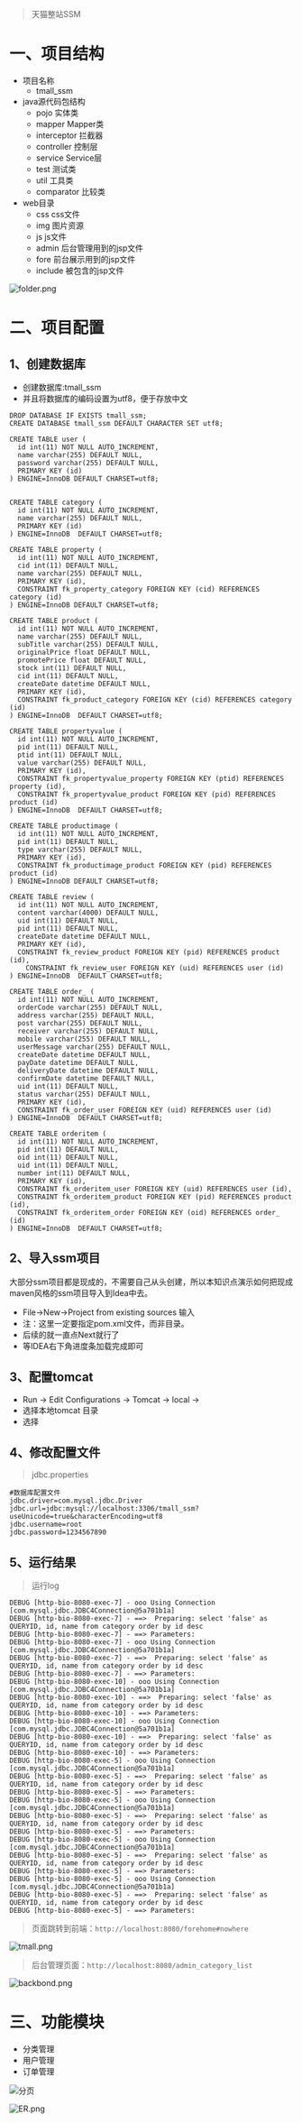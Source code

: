 > 天猫整站SSM

# 一、项目结构

- 项目名称 
    - tmall_ssm
- java源代码包结构
    - pojo 实体类
    - mapper Mapper类
    - interceptor 拦截器
    - controller 控制层
    - service Service层
    - test 测试类
    - util 工具类
    - comparator 比较类
- web目录
    - css css文件
    - img 图片资源
    - js js文件
    - admin 后台管理用到的jsp文件
    - fore 前台展示用到的jsp文件
    - include 被包含的jsp文件

![folder.png](https://upload-images.jianshu.io/upload_images/688387-ab4277eae3409d2a.png?imageMogr2/auto-orient/strip%7CimageView2/2/w/1240)


# 二、项目配置

## 1、创建数据库
- 创建数据库:tmall_ssm
- 并且将数据库的编码设置为utf8，便于存放中文

```
DROP DATABASE IF EXISTS tmall_ssm;
CREATE DATABASE tmall_ssm DEFAULT CHARACTER SET utf8;
```


```
CREATE TABLE user (
  id int(11) NOT NULL AUTO_INCREMENT,
  name varchar(255) DEFAULT NULL,
  password varchar(255) DEFAULT NULL,
  PRIMARY KEY (id)
) ENGINE=InnoDB DEFAULT CHARSET=utf8;


CREATE TABLE category (
  id int(11) NOT NULL AUTO_INCREMENT,
  name varchar(255) DEFAULT NULL,
  PRIMARY KEY (id)
) ENGINE=InnoDB  DEFAULT CHARSET=utf8;

CREATE TABLE property (
  id int(11) NOT NULL AUTO_INCREMENT,
  cid int(11) DEFAULT NULL,
  name varchar(255) DEFAULT NULL,
  PRIMARY KEY (id),
  CONSTRAINT fk_property_category FOREIGN KEY (cid) REFERENCES category (id)
) ENGINE=InnoDB DEFAULT CHARSET=utf8;

CREATE TABLE product (
  id int(11) NOT NULL AUTO_INCREMENT,
  name varchar(255) DEFAULT NULL,
  subTitle varchar(255) DEFAULT NULL,
  originalPrice float DEFAULT NULL,
  promotePrice float DEFAULT NULL,
  stock int(11) DEFAULT NULL,
  cid int(11) DEFAULT NULL,
  createDate datetime DEFAULT NULL,
  PRIMARY KEY (id),
  CONSTRAINT fk_product_category FOREIGN KEY (cid) REFERENCES category (id)
) ENGINE=InnoDB  DEFAULT CHARSET=utf8;

CREATE TABLE propertyvalue (
  id int(11) NOT NULL AUTO_INCREMENT,
  pid int(11) DEFAULT NULL,
  ptid int(11) DEFAULT NULL,
  value varchar(255) DEFAULT NULL,
  PRIMARY KEY (id),
  CONSTRAINT fk_propertyvalue_property FOREIGN KEY (ptid) REFERENCES property (id),
  CONSTRAINT fk_propertyvalue_product FOREIGN KEY (pid) REFERENCES product (id)
) ENGINE=InnoDB  DEFAULT CHARSET=utf8;

CREATE TABLE productimage (
  id int(11) NOT NULL AUTO_INCREMENT,
  pid int(11) DEFAULT NULL,
  type varchar(255) DEFAULT NULL,
  PRIMARY KEY (id),
  CONSTRAINT fk_productimage_product FOREIGN KEY (pid) REFERENCES product (id)
) ENGINE=InnoDB DEFAULT CHARSET=utf8;

CREATE TABLE review (
  id int(11) NOT NULL AUTO_INCREMENT,
  content varchar(4000) DEFAULT NULL,
  uid int(11) DEFAULT NULL,
  pid int(11) DEFAULT NULL,
  createDate datetime DEFAULT NULL,
  PRIMARY KEY (id),
  CONSTRAINT fk_review_product FOREIGN KEY (pid) REFERENCES product (id),
    CONSTRAINT fk_review_user FOREIGN KEY (uid) REFERENCES user (id)
) ENGINE=InnoDB  DEFAULT CHARSET=utf8;

CREATE TABLE order_ (
  id int(11) NOT NULL AUTO_INCREMENT,
  orderCode varchar(255) DEFAULT NULL,
  address varchar(255) DEFAULT NULL,
  post varchar(255) DEFAULT NULL,
  receiver varchar(255) DEFAULT NULL,
  mobile varchar(255) DEFAULT NULL,
  userMessage varchar(255) DEFAULT NULL,
  createDate datetime DEFAULT NULL,
  payDate datetime DEFAULT NULL,
  deliveryDate datetime DEFAULT NULL,
  confirmDate datetime DEFAULT NULL,
  uid int(11) DEFAULT NULL,
  status varchar(255) DEFAULT NULL,
  PRIMARY KEY (id),
  CONSTRAINT fk_order_user FOREIGN KEY (uid) REFERENCES user (id)
) ENGINE=InnoDB  DEFAULT CHARSET=utf8;

CREATE TABLE orderitem (
  id int(11) NOT NULL AUTO_INCREMENT,
  pid int(11) DEFAULT NULL,
  oid int(11) DEFAULT NULL,
  uid int(11) DEFAULT NULL,
  number int(11) DEFAULT NULL,
  PRIMARY KEY (id),
  CONSTRAINT fk_orderitem_user FOREIGN KEY (uid) REFERENCES user (id),
  CONSTRAINT fk_orderitem_product FOREIGN KEY (pid) REFERENCES product (id),
  CONSTRAINT fk_orderitem_order FOREIGN KEY (oid) REFERENCES order_ (id)
) ENGINE=InnoDB  DEFAULT CHARSET=utf8;

```

## 2、导入ssm项目
大部分ssm项目都是现成的，不需要自己从头创建，所以本知识点演示如何把现成maven风格的ssm项目导入到Idea中去。

- File->New->Project from existing sources 输入
- 注：这里一定要指定pom.xml文件，而非目录。
- 后续的就一直点Next就行了
- 等IDEA右下角进度条加载完成即可


## 3、配置tomcat
- Run -> Edit Configurations -> Tomcat -> local ->
- 选择本地tomcat 目录
- 选择

## 4、修改配置文件

> jdbc.properties

```
#数据库配置文件
jdbc.driver=com.mysql.jdbc.Driver
jdbc.url=jdbc:mysql://localhost:3306/tmall_ssm?useUnicode=true&characterEncoding=utf8
jdbc.username=root
jdbc.password=1234567890
```
## 5、运行结果

> 运行log
```
DEBUG [http-bio-8080-exec-7] - ooo Using Connection [com.mysql.jdbc.JDBC4Connection@5a701b1a]
DEBUG [http-bio-8080-exec-7] - ==>  Preparing: select 'false' as QUERYID, id, name from category order by id desc 
DEBUG [http-bio-8080-exec-7] - ==> Parameters: 
DEBUG [http-bio-8080-exec-7] - ooo Using Connection [com.mysql.jdbc.JDBC4Connection@5a701b1a]
DEBUG [http-bio-8080-exec-7] - ==>  Preparing: select 'false' as QUERYID, id, name from category order by id desc 
DEBUG [http-bio-8080-exec-7] - ==> Parameters: 
DEBUG [http-bio-8080-exec-10] - ooo Using Connection [com.mysql.jdbc.JDBC4Connection@5a701b1a]
DEBUG [http-bio-8080-exec-10] - ==>  Preparing: select 'false' as QUERYID, id, name from category order by id desc 
DEBUG [http-bio-8080-exec-10] - ==> Parameters: 
DEBUG [http-bio-8080-exec-10] - ooo Using Connection [com.mysql.jdbc.JDBC4Connection@5a701b1a]
DEBUG [http-bio-8080-exec-10] - ==>  Preparing: select 'false' as QUERYID, id, name from category order by id desc 
DEBUG [http-bio-8080-exec-10] - ==> Parameters: 
DEBUG [http-bio-8080-exec-5] - ooo Using Connection [com.mysql.jdbc.JDBC4Connection@5a701b1a]
DEBUG [http-bio-8080-exec-5] - ==>  Preparing: select 'false' as QUERYID, id, name from category order by id desc 
DEBUG [http-bio-8080-exec-5] - ==> Parameters: 
DEBUG [http-bio-8080-exec-5] - ooo Using Connection [com.mysql.jdbc.JDBC4Connection@5a701b1a]
DEBUG [http-bio-8080-exec-5] - ==>  Preparing: select 'false' as QUERYID, id, name from category order by id desc 
DEBUG [http-bio-8080-exec-5] - ==> Parameters: 
DEBUG [http-bio-8080-exec-5] - ooo Using Connection [com.mysql.jdbc.JDBC4Connection@5a701b1a]
DEBUG [http-bio-8080-exec-5] - ==>  Preparing: select 'false' as QUERYID, id, name from category order by id desc 
DEBUG [http-bio-8080-exec-5] - ==> Parameters: 
DEBUG [http-bio-8080-exec-5] - ooo Using Connection [com.mysql.jdbc.JDBC4Connection@5a701b1a]
DEBUG [http-bio-8080-exec-5] - ==>  Preparing: select 'false' as QUERYID, id, name from category order by id desc 
DEBUG [http-bio-8080-exec-5] - ==> Parameters: 
```

> 页面跳转到前端：`http://localhost:8080/forehome#nowhere`

![tmall.png](https://upload-images.jianshu.io/upload_images/688387-36632aa2ff8a1b18.png?imageMogr2/auto-orient/strip%7CimageView2/2/w/1240)


> 后台管理页面：`http://localhost:8080/admin_category_list`

![backbond.png](https://upload-images.jianshu.io/upload_images/688387-19692227bf356df4.png?imageMogr2/auto-orient/strip%7CimageView2/2/w/1240)


# 三、功能模块

- 分类管理
- 用户管理
- 订单管理

![分页](http://how2j.cn/img/site/step/6451.png)

![ER.png](https://upload-images.jianshu.io/upload_images/688387-616805d25ed65b3c.png?imageMogr2/auto-orient/strip%7CimageView2/2/w/1240)
